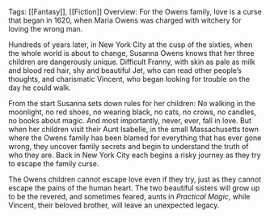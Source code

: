 Tags: [[Fantasy]], [[Fiction]]
Overview:
For the Owens family, love is a curse that began in 1620, when Maria Owens was charged with witchery for loving the wrong man.  
  
Hundreds of years later, in New York City at the cusp of the sixties, when the whole world is about to change, Susanna Owens knows that her three children are dangerously unique. Difficult Franny, with skin as pale as milk and blood red hair, shy and beautiful Jet, who can read other people’s thoughts, and charismatic Vincent, who began looking for trouble on the day he could walk.  
  
From the start Susanna sets down rules for her children: No walking in the moonlight, no red shoes, no wearing black, no cats, no crows, no candles, no books about magic. And most importantly, never, ever, fall in love. But when her children visit their Aunt Isabelle, in the small Massachusetts town where the Owens family has been blamed for everything that has ever gone wrong, they uncover family secrets and begin to understand the truth of who they are. Back in New York City each begins a risky journey as they try to escape the family curse.  
  
The Owens children cannot escape love even if they try, just as they cannot escape the pains of the human heart. The two beautiful sisters will grow up to be the revered, and sometimes feared, aunts in _Practical Magic_, while Vincent, their beloved brother, will leave an unexpected legacy.